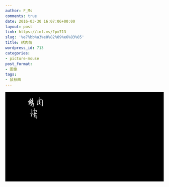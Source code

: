 ```yaml
---
author: F_Ms
comments: true
date: 2016-03-30 16:07:06+00:00
layout: post
link: https://imf.ms/?p=713
slug: '%e7%bb%a3%e8%82%89%e6%83%85'
title: 绣肉情
wordpress_id: 713
categories:
- picture-mouse
post_format:
- 图像
tags:
- 鼠标画
---
```


![绣肉情，小陈思_20160329](/img/post/wp/2016/03/绣肉情，小陈思_20160329.png)
